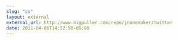 ```yaml
---
slug: "cs"
layout: external
external_url: http://www.bigpuller.com/repo/jnunemaker/twitter
date: 2011-04-06T14:52:50-05:00
---
```

